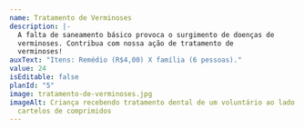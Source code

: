 ```yaml
---
name: Tratamento de Verminoses
description: |-
  A falta de saneamento básico provoca o surgimento de doenças de
  verminoses. Contribua com nossa ação de tratamento de
  verminoses!
auxText: "Itens: Remédio (R$4,00) X família (6 pessoas)."
value: 24
isEditable: false
planId: "5"
image: tratamento-de-verminoses.jpg
imageAlt: Criança recebendo tratamento dental de um voluntário ao lado de
  cartelos de comprimidos
---
```

